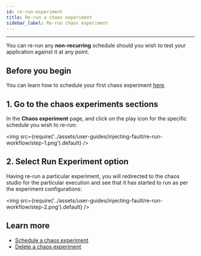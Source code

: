 ```yaml
---
id: re-run-experiment
title: Re-run a chaos experiment
sidebar_label: Re-run chaos experiment
---
```


---

You can re-run any **non-recurring** schedule should you wish to test your application against it at any point.

## Before you begin

You can learn how to schedule your first chaos experiment [here](schedule-experiment.md).

## 1. Go to the chaos experiments sections

In the **Chaos experiment** page, and click on the play icon for the specific schedule you wish to re-run:

<img src={require('../assets/user-guides/injecting-fault/re-run-workflow/step-1.png').default} />

## 2. Select Run Experiment option

Having re-run a particular experiment, you will redirected to the chaos studio for the particular execution and see that it has started to run as per the experiment configurations:

<img src={require('../assets/user-guides/injecting-fault/re-run-workflow/step-2.png').default} />

## Learn more

- [Schedule a chaos experiment](schedule-experiment.md)
- [Delete a chaos experiment](delete-experiment.md)
